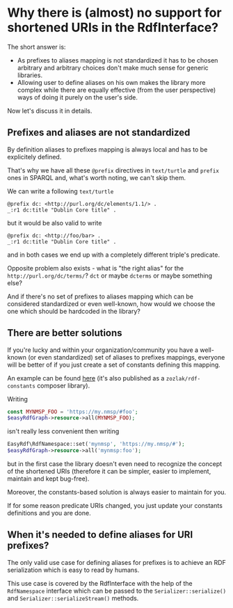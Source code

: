 # Why there is (almost) no support for shortened URIs in the RdfInterface?

The short answer is:

* As prefixes to aliases mapping is not standardized it has to be chosen arbitrary and arbitrary choices don't make much sense for generic libraries.
* Allowing user to define aliases on his own makes the library more complex while there are equally effective (from the user perspective) ways of doing it purely on the user's side.

Now let's discuss it in details.

## Prefixes and aliases are not standardized

By definition aliases to prefixes mapping is always local and has to be explicitely defined.

That's why we have all these `@prefix` directives in `text/turtle` and `prefix` ones in SPARQL and, what's worth noting,
we can't skip them.

We can write a following `text/turtle`
```
@prefix dc: <http://purl.org/dc/elements/1.1/> .
_:r1 dc:title "Dublin Core title" .
```
but it would be also valid to write
```
@prefix dc: <http://foo/bar> .
_:r1 dc:title "Dublin Core title" .
```
and in both cases we end up with a completely different triple's predicate.

Opposite problem also exists - what is "the right alias" for the `http://purl.org/dc/terms/`?
`dct` or maybe `dcterms` or maybe something else?

And if there's no set of prefixes to aliases mapping which can be considered standardized or even well-known,
how would we choose the one which should be hardcoded in the library?

## There are better solutions

If you're lucky and within your organization/community you have a well-known (or even standardized) set of aliases to prefixes mappings,
everyone will be better of if you just create a set of constants defining this mapping.

An example can be found [here](https://github.com/zozlak/RdfConstants/blob/master/src/zozlak/RdfConstants.php)
(it's also published as a `zozlak/rdf-constants` composer library).

Writing
```php
const MYNMSP_FOO = 'https://my.nmsp/#foo';
$easyRdfGraph->resource->all(MYNMSP_FOO);
```
isn't really less convenient then writing
```php
EasyRdf\RdfNamespace::set('mynmsp', 'https://my.nmsp/#');
$easyRdfGraph->resource->all('mynmsp:foo');
```
but in the first case the library doesn't even need to recognize the concept of the shortened URIs
(therefore it can be simpler, easier to implement, maintain and kept bug-free).

Moreover, the constants-based solution is always easier to maintain for you.

If for some reason predicate URIs changed, you just update your constants definitions and you are done.

## When it's needed to define aliases for URI prefixes?

The only valid use case for defining aliases for prefixes is to achieve an RDF serialization which is easy to read by humans.

This use case is covered by the RdfInterface with the help of the `RdfNamespace` interface which can be passed
to the `Serializer::serialize()` and `Serializer::serializeStream()` methods.
